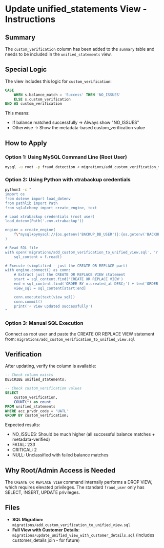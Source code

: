 # Update unified_statements View - Instructions

## Summary

The `custom_verification` column has been added to the `summary` table and needs to be included in the `unified_statements` view.

## Special Logic

The view includes this logic for `custom_verification`:
```sql
CASE
    WHEN s.balance_match = 'Success' THEN 'NO_ISSUES'
    ELSE s.custom_verification
END AS custom_verification
```

This means:
- If balance matched successfully → Always show "NO_ISSUES"
- Otherwise → Show the metadata-based custom_verification value

## How to Apply

### Option 1: Using MySQL Command Line (Root User)

```bash
mysql -u root -p fraud_detection < migrations/add_custom_verification_to_unified_view.sql
```

### Option 2: Using Python with xtrabackup credentials

```bash
python3 -c "
import os
from dotenv import load_dotenv
from pathlib import Path
from sqlalchemy import create_engine, text

# Load xtrabackup credentials (root user)
load_dotenv(Path('.env.xtrabackup'))

engine = create_engine(
    f\"mysql+pymysql://{os.getenv('BACKUP_DB_USER')}:{os.getenv('BACKUP_DB_PASSWORD')}@{os.getenv('BACKUP_DB_HOST')}:{os.getenv('BACKUP_DB_PORT')}/{os.getenv('BACKUP_DB_NAME')}\"
)

# Read SQL file
with open('migrations/add_custom_verification_to_unified_view.sql', 'r') as f:
    sql_content = f.read()

# Execute (simplified - just the CREATE OR REPLACE part)
with engine.connect() as conn:
    # Extract just the CREATE OR REPLACE VIEW statement
    start = sql_content.find('CREATE OR REPLACE VIEW')
    end = sql_content.find('ORDER BY m.created_at DESC;') + len('ORDER BY m.created_at DESC;')
    view_sql = sql_content[start:end]

    conn.execute(text(view_sql))
    conn.commit()
    print('✓ View updated successfully')
"
```

### Option 3: Manual SQL Execution

Connect as root user and paste the CREATE OR REPLACE VIEW statement from:
`migrations/add_custom_verification_to_unified_view.sql`

## Verification

After updating, verify the column is available:

```sql
-- Check column exists
DESCRIBE unified_statements;

-- Check custom_verification values
SELECT
    custom_verification,
    COUNT(*) as count
FROM unified_statements
WHERE acc_prvdr_code = 'UATL'
GROUP BY custom_verification;
```

Expected results:
- NO_ISSUES: Should be much higher (all successful balance matches + metadata-verified)
- FATAL: 233
- CRITICAL: 2
- NULL: Unclassified with failed balance matches

## Why Root/Admin Access is Needed

The `CREATE OR REPLACE VIEW` command internally performs a DROP VIEW, which requires elevated privileges. The standard `fraud_user` only has SELECT, INSERT, UPDATE privileges.

## Files

- **SQL Migration:** `migrations/add_custom_verification_to_unified_view.sql`
- **Full View with Customer Details:** `migrations/update_unified_view_with_customer_details.sql` (includes customer_details join - for future)
